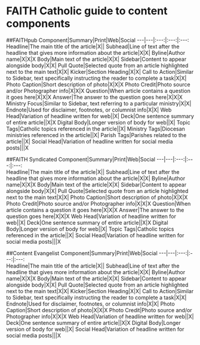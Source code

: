 # FAITH Catholic guide to content components

##FAITHpub
Component|Summary|Print|Web|Social
---|---|:---:|:---:|:---:       
Headline|The main title of the article|X||
Subhead|Line of text after the headline that gives more information about the article|X|X|
Byline|Author name|X|X|X
Body|Main text of the article|X|X|
Sidebar|Content to appear alongside body|X|X|
Pull Quote|Selected quote from an article highlighted next to the main text|X|X|
Kicker|Section Heading|X|X|
Call to Action|Similar to Sidebar, text specifically instructing the reader to complete a task|X|X|
Photo Caption|Short description of photo|X|X|X
Photo Credit|Photo source and/or Photographer info|X|X|X
Question|When article contains a question it goes here|X|X|X
Answer|The answer to the question goes here|X|X|X
Ministry Focus|Similar to Sidebar, text referring to a particular ministry|X|X|
Endnote|Used for disclaimer, footnotes, or columnist info|X|X|
Web Head|Variation of headline written for web||X|
Deck|One sentence summary of entire article||X|X
Digital Body|Longer version of body for web||X|
Topic Tags|Catholic topics referenced in the article||X|
Ministry Tags|Diocesan ministries referenced in the article||X|
Parish Tags|Parishes related to the article||X|
Social Head|Variation of headline written for social media posts|||X

##FAITH Syndicated
Component|Summary|Print|Web|Social
---|---|:---:|:---:|:---:       
Headline|The main title of the article|X||
Subhead|Line of text after the headline that gives more information about the article|X|X|
Byline|Author name|X|X|X
Body|Main text of the article|X|X|
Sidebar|Content to appear alongside body|X|X|
Pull Quote|Selected quote from an article highlighted next to the main text|X|X|
Photo Caption|Short description of photo|X|X|X
Photo Credit|Photo source and/or Photographer info|X|X|X
Question|When article contains a question it goes here|X|X|X
Answer|The answer to the question goes here|X|X|X
Web Head|Variation of headline written for web||X|
Deck|One sentence summary of entire article||X|X
Digital Body|Longer version of body for web||X|
Topic Tags|Catholic topics referenced in the article||X|
Social Head|Variation of headline written for social media posts|||X

##Content Evangelist
Component|Summary|Print|Web|Social
---|---|:---:|:---:|:---:       
Headline|The main title of the article|X||
Subhead|Line of text after the headline that gives more information about the article|X|X|
Byline|Author name|X|X|X
Body|Main text of the article|X|X|
Sidebar|Content to appear alongside body|X|X|
Pull Quote|Selected quote from an article highlighted next to the main text|X|X|
Kicker|Section Heading|X|X|
Call to Action|Similar to Sidebar, text specifically instructing the reader to complete a task|X|X|
Endnote|Used for disclaimer, footnotes, or columnist info|X|X|
Photo Caption|Short description of photo|X|X|X
Photo Credit|Photo source and/or Photographer info|X|X|X
Web Head|Variation of headline written for web||X|
Deck|One sentence summary of entire article||X|X
Digital Body|Longer version of body for web||X|
Social Head|Variation of headline written for social media posts|||X
